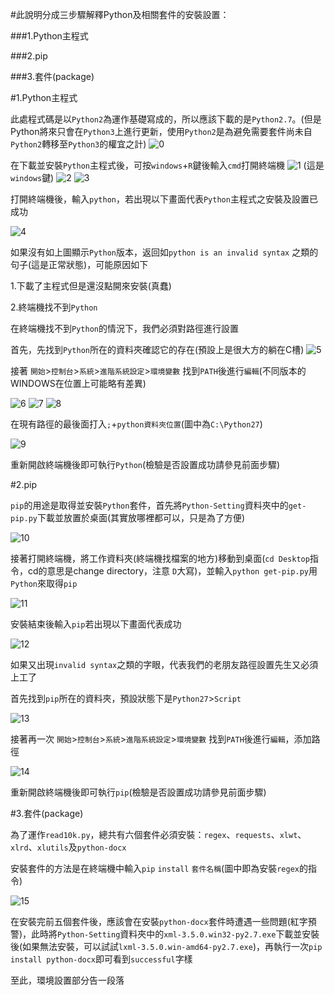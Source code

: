 #此說明分成三步驟解釋Python及相關套件的安裝設置：

###1.Python主程式

###2.pip

###3.套件(package)


#1.Python主程式

此處程式碼是以`Python2`為運作基礎寫成的，所以應該下載的是`Python2.7`。(但是Python將來只會在`Python3`上進行更新，使用`Python2`是為避免需要套件尚未自`Python2`轉移至`Python3`的權宜之計)
![0](https://github.com/otto1994/Readability/blob/master/figure/0.png)

在下載並安裝`Python`主程式後，可按`windows`+`R`鍵後輸入`cmd`打開終端機
![1](https://github.com/otto1994/Readability/blob/master/figure/1.jpg)
(這是`windows`鍵)
![2](https://github.com/otto1994/Readability/blob/master/figure/2.png)
![3](https://github.com/otto1994/Readability/blob/master/figure/3.png)

打開終端機後，輸入`python`，若出現以下畫面代表`Python`主程式之安裝及設置已成功

![4](https://github.com/otto1994/Readability/blob/master/figure/4.png)

如果沒有如上圖顯示`Python`版本，返回如`python is an invalid syntax` 之類的句子(這是正常狀態)，可能原因如下

1.下載了主程式但是還沒點開來安裝(真蠢)

2.終端機找不到`Python`

在終端機找不到`Python`的情況下，我們必須對路徑進行設置

首先，先找到`Python`所在的資料夾確認它的存在(預設上是很大方的躺在C槽)
![5](https://github.com/otto1994/Readability/blob/master/figure/5.png)

接著 `開始`>`控制台`>`系統`>`進階系統設定`>`環境變數` 找到`PATH`後進行`編輯`(不同版本的WINDOWS在位置上可能略有差異)

![6](https://github.com/otto1994/Readability/blob/master/figure/6.png)
![7](https://github.com/otto1994/Readability/blob/master/figure/7.png)
![8](https://github.com/otto1994/Readability/blob/master/figure/8.png)

在現有路徑的最後面打入`;`+`python資料夾位置`(圖中為`C:\Python27`)

![9](https://github.com/otto1994/Readability/blob/master/figure/9.png)

重新開啟終端機後即可執行`Python`(檢驗是否設置成功請參見前面步驟)

#2.pip

`pip`的用途是取得並安裝`Python`套件，首先將`Python-Setting`資料夾中的`get-pip.py`下載並放置於桌面(其實放哪裡都可以，只是為了方便)

![10](https://github.com/otto1994/Readability/blob/master/figure/10.png)

接著打開終端機，將工作資料夾(終端機找檔案的地方)移動到桌面(`cd Desktop`指令，cd的意思是change directory，注意 `D`大寫)，並輸入`python get-pip.py`用`Python`來取得`pip`

![11](https://github.com/otto1994/Readability/blob/master/figure/11.png)

安裝結束後輸入`pip`若出現以下畫面代表成功

![12](https://github.com/otto1994/Readability/blob/master/figure/12.png)

如果又出現`invalid syntax`之類的字眼，代表我們的老朋友路徑設置先生又必須上工了

首先找到`pip`所在的資料夾，預設狀態下是`Python27`>`Script`

![13](https://github.com/otto1994/Readability/blob/master/figure/13.png)

接著再一次 `開始`>`控制台`>`系統`>`進階系統設定`>`環境變數` 找到`PATH`後進行`編輯`，添加路徑

![14](https://github.com/otto1994/Readability/blob/master/figure/14.png)

重新開啟終端機後即可執行`pip`(檢驗是否設置成功請參見前面步驟)

#3.套件(package)

為了運作`read10k.py`，總共有六個套件必須安裝：`regex`、`requests`、`xlwt`、`xlrd`、`xlutils`及`python-docx`

安裝套件的方法是在終端機中輸入`pip` `install` `套件名稱`(圖中即為安裝`regex`的指令)

![15](https://github.com/otto1994/Readability/blob/master/figure/15.png)

在安裝完前五個套件後，應該會在安裝`python-docx`套件時遭遇一些問題(紅字預警)，此時將`Python-Setting`資料夾中的`xml-3.5.0.win32-py2.7.exe`下載並安裝後(如果無法安裝，可以試試`lxml-3.5.0.win-amd64-py2.7.exe`)，再執行一次`pip install python-docx`即可看到`successful`字樣

至此，環境設置部分告一段落











